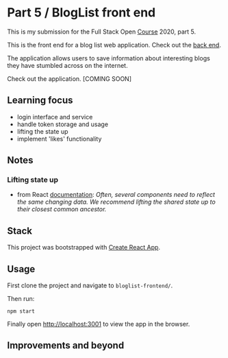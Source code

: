 # Part 5 / BlogList front end

This is my submission for the Full Stack Open [Course](https://fullstackopen.com/en) 2020, part 5.

This is the front end for a blog list web application. Check out the [back end](https://github.com/moryama171/fullstack2020-part4).

The application allows users to save information about interesting blogs they have stumbled across on the internet.

Check out the application. [COMING SOON]

## Learning focus

- login interface and service
- handle token storage and usage
- lifting the state up
- implement 'likes' functionality

## Notes

### Lifting state up
- from React [documentation](https://reactjs.org/docs/lifting-state-up.html): *Often, several components need to reflect the same changing data. We recommend lifting the shared state up to their closest common ancestor.*

## Stack

This project was bootstrapped with [Create React App](https://github.com/facebook/create-react-app).

## Usage

First clone the project and navigate to ``bloglist-frontend/``.

Then run:

```
npm start
```

Finally open [http://localhost:3001](http://localhost:3001) to view the app in the browser.


## Improvements and beyond
